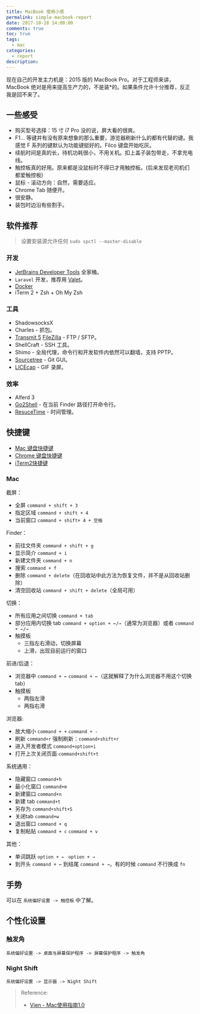 ```yaml
---
title: MacBook 使用小感
permalink: simple-macbook-report
date: 2017-10-28 14:00:00
comments: true
toc: true
tags:
  - mac
categories:
  - report
description:
---
```


现在自己的开发主力机是：2015 版的 MacBook Pro。对于工程师来讲，MacBook 绝对是用来提高生产力的，不是装*的。如果条件允许十分推荐，反正我是回不来了。

## 一些感受

- 购买型号选择：15 寸 i7 Pro 没的说，屏大看的很爽。
- F1... 等键并有没有原来想象的那么重要，游览器刷新什么的都有代替的键。我感觉 F 系列的键默认为功能键挺好的。Filco 键盘开始吃灰。
- 续航时间是真的长，待机功耗很小，不用关机。扣上盖子装包带走，不拿充电线。
- 触控板真的好用。原来都是没鼠标时不得已才用触控板。(后来发现老司机们都爱触控板)
- 鼠标 - 滚动方向：自然，需要适应。
- Chrome Tab 随便开。
- 很安静。
- 装包时边沿有些割手。

## 软件推荐

> 设置安装源允许任何 `sudo spctl --master-disable`

### 开发
- [JetBrains Developer Tools](https://www.jetbrains.com/) 全家桶。
- `Laravel` 开发，推荐用 [Valet](http://blog.csdn.net/qq_32457355/article/details/76572495)。
- [Docker](https://www.docker.com/)
- iTerm 2 + Zsh + Oh My Zsh

### 工具
- ShadowsocksX
- Charles - 抓包。
- [Transmit 5](https://panic.com/transmit/) [FileZilla](https://filezilla-project.org/) - FTP / SFTP。
- ShellCraft - SSH 工具。
- Shimo - 全局代理，命令行和开发软件内依然可以翻墙，支持 PPTP。
- [Sourcetree](https://www.sourcetreeapp.com/) - Git GUI。
- [LICEcap](https://www.cockos.com/licecap/) - GIF 录屏。

### 效率
- Alferd 3
- [Go2Shell](http://zipzapmac.com/go2shell) - 在当前 Finder 路径打开命令行。
- [ResuceTime](https://www.rescuetime.com/) - 时间管理。

<!-- more -->

## 快捷键

- [Mac 键盘快捷键](https://support.apple.com/zh-cn/HT201236)
- [Chrome 键盘快捷键](https://support.google.com/chrome/answer/157179?hl=zh-Hans)
- [iTerm2快捷键](http://blog.csdn.net/qq_32457355/article/details/75043812)

### Mac
截屏：
- 全屏 `command + shift + 3`
- 指定区域 `command + shift + 4`
- 当前窗口 `command + shift+ 4 + 空格`

Finder：
- 前往文件夹 `command + shift + g`
- 显示简介 `command + i`
- 新建文件夹 `command + n`
- 搜索 `command + f`
- 删除 `command + delete`（在回收站中此方法为恢复文件，并不是从回收站删除）
- 清空回收站 `command + shift + delete`（全局可用）

切换：
- 所有应用之间切换 `command + tab`
- 部分应用内切换 tab `command + option + ←/→`（通常为浏览器）或者 `command + ←/→`
- 触摸板
  - 三指左右滑动，切换屏幕
  - 上滑，出现目前运行的窗口

前进/后退：
- 浏览器中 `command + ←` `command + ←`（这就解释了为什么浏览器不用这个切换tab）
- 触摸板
  - 两指左滑
  - 两指右滑

浏览器:
- 放大缩小 `command + +` `command + -`
- 刷新 `command+r` 强制刷新：`command+shift+r`
- 进入开发者模式 `command+option+i`
- 打开上次关闭页面 `command+shift+t`

系统通用：
- 隐藏窗口 `command+h`
- 最小化窗口 `command+m`
- 新建窗口 `command+n`
- 新建 tab `command+t`
- 另存为 `command+shift+S`
- 关闭tab `command+w`
- 退出窗口 `command + q`
- 复制粘贴 `command + c` `command + v`

其他：
- 单词跳跃 `option + ← ` `option + →`
- 到开头 `command + ←` 到结尾 `command + →`，有的时候 `command` 不行换成 `fn`

## 手势

可以在 `系统偏好设置 -> 触控板` 中了解。

## 个性化设置
### 触发角
`系统偏好设置 -> 桌面与屏幕保护程序 -> 屏幕保护程序 -> 触发角`

### Night Shift
`系统偏好设置 -> 显示器 -> Night Shift`

> Reference:
> - [Vien - Mac使用指南1.0](http://vien.xn--6qq986b3xl/)
